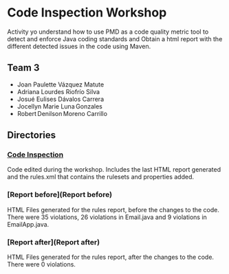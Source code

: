 # Code Inspection Workshop
Activity yo understand how to use PMD as a code quality metric tool to detect and enforce Java coding standards and Obtain a html report with the different detected issues in the code using Maven.

## Team 3
* Joan Paulette Vázquez Matute   
* Adriana Lourdes Riofrío Silva   
* Josué Eulises Dávalos Carrera   
* Jocellyn Marie Luna Gonzales   
* Robert Denilson Moreno Carrillo

## Directories
### [Code Inspection](CodeInspection)
Code edited during the workshop. Includes the last HTML report generated and the rules.xml that contains the rulesets and properties added.

### [Report before](Report before)
HTML Files generated for the rules report, before the changes to the code. There were 35 violations, 26 violations in Email.java and 9 violations in EmailApp.java.

### [Report after](Report after)
HTML Files generated for the rules report, after the changes to the code. There were 0 violations.
